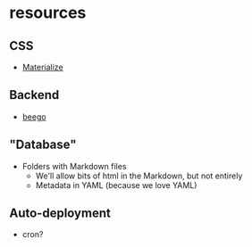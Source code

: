 # resources

## CSS

- [Materialize](http://materializecss.com)

## Backend

- [beego](http://beego.me)

## "Database"

- Folders with Markdown files
  - We'll allow bits of html in the Markdown, but not entirely 
  - Metadata in YAML (because we love YAML)

## Auto-deployment

- cron?
